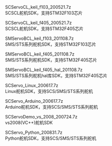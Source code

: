 SCServoCL_keil_f103_200521.7z  
SCSCL舵机SDK，支持STM32F103芯片  

SCServoCL_keil_f405_200521.7z  
SCSCL舵机SDK，支持STM32F405芯片  

SMServoBCL_keil_f103_201108.7z  
SMS/STS系列舵机SDK，支持STM32F103芯片  

SMServoBCL_keil_f405_201108.7z  
SMS/STS系列舵机SDK，支持STM32F405芯片  

SMServoBCL_keil_f405_hal_201108.7z  
SMS/STS系列舵机hal库SDK，支持STM32F405芯片  

SCServo_Linux_200617.7z  
Linux舵机SDK，支持SCS/SMS/STS系列舵机  

SCServo_Arduino_200617.7z  
Arduino舵机SDK，支持SCS/SMS/STS系列舵机  

SCServoDemo_vs_2008_200724.7z  
vs2008(VC++)舵机SDK  

SCServo_Python_200831.7z  
Python舵机SDK，支持SCS/SMS/STS系列舵机